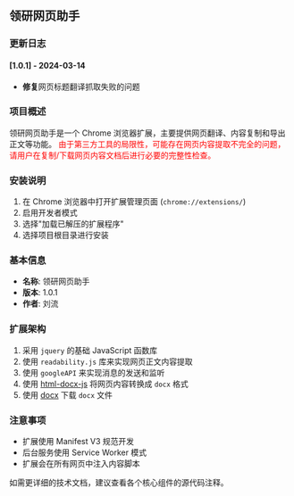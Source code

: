 ## 领研网页助手

### 更新日志
#### [1.0.1] - 2024-03-14
- **修复**网页标题翻译抓取失败的问题


### 项目概述
领研网页助手是一个 Chrome 浏览器扩展，主要提供网页翻译、内容复制和导出正文等功能。
<font color=red>由于第三方工具的局限性，可能存在网页内容提取不完全的问题，请用户在复制/下载网页内容文档后进行必要的完整性检查。</font>

### 安装说明
1. 在 Chrome 浏览器中打开扩展管理页面 (`chrome://extensions/`)
2. 启用开发者模式
3. 选择"加载已解压的扩展程序"
4. 选择项目根目录进行安装

### 基本信息
- **名称**: 领研网页助手
- **版本**: 1.0.1
- **作者**: 刘流

### 扩展架构
1. 采用 `jquery` 的基础 JavaScript 函数库
2. 使用 `readability.js` 库来实现网页正文内容提取
3. 使用 `googleAPI` 来实现消息的发送和监听
4. 使用 [html-docx-js](https://cdn.jsdelivr.net/npm/html-docx-js/dist/html-docx.js) 将网页内容转换成 `docx` 格式
5. 使用 [docx](https://unpkg.com/docx@7.7.0/build/index.js) 下载 `docx` 文件

### 注意事项
- 扩展使用 Manifest V3 规范开发
- 后台服务使用 Service Worker 模式
- 扩展会在所有网页中注入内容脚本

如需更详细的技术文档，建议查看各个核心组件的源代码注释。